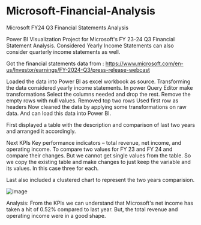 # Microsoft-Financial-Analysis
Microsoft FY24 Q3 Financial Statements Analysis

Power BI Visualization Project for Microsoft's FY 23-24 Q3 Financial Statement Analysis. 
Considered Yearly Income Statements can also consider quarterly income statements as well. 

Got the financial statements data from : https://www.microsoft.com/en-us/Investor/earnings/FY-2024-Q3/press-release-webcast

Loaded the data into Power BI as excel workbook as source. 
Transforming the data considered yearly income statements. 
In power Query Editor make transformations
Select the columns needed and drop the rest.
Remove the empty rows with null values. 
Removed top two rows 
Used first row as headers
Now cleaned the data by applying some transformations on raw data. And can load this data into Power BI. 

First displayed a table with the description and comparison of last two years and arranged it accordingly. 

Next KPIs Key performance indicators – total revenue, net income, and operating income. To compare two values for FY 23 and FY 24 and compare their changes. 
But we cannot get single values from the table. So we copy the existing table and make changes to just keep the variable and its values. In this case three for each.

Last also included a clustered chart to represent the two years comparision. 

![image](https://github.com/user-attachments/assets/157fb773-0697-4df4-9d3e-8c83a408c263)

Analysis: From the KPIs we can understand that Microsoft's net income has taken a hit of 0.52% compared to last year. But, the total revenue and operating income were in a good shape.
